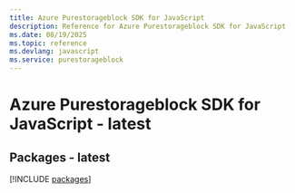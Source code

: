 ```yaml
---
title: Azure Purestorageblock SDK for JavaScript
description: Reference for Azure Purestorageblock SDK for JavaScript
ms.date: 08/19/2025
ms.topic: reference
ms.devlang: javascript
ms.service: purestorageblock
---
```

# Azure Purestorageblock SDK for JavaScript - latest
## Packages - latest
[!INCLUDE [packages](purestorageblock-index.md)]